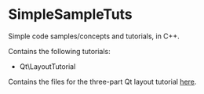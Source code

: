 SimpleSampleTuts
================

Simple code samples/concepts and tutorials, in C++.

Contains the following tutorials:
* Qt\LayoutTutorial

 Contains the files for the three-part Qt layout tutorial [here](http://cidebycide.blogspot.pt/2013/04/qt-layout-tutorial-part-i.html).